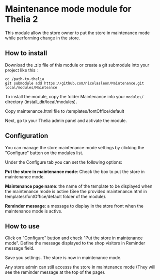 # Maintenance mode module for Thelia 2

This module allow the store owner to put the store in maintenance mode while performing change in the store.

## How to install

Download the .zip file of this module or create a git submodule into your project like this :

```
cd /path-to-thelia
git submodule add https://github.com/nicolasleon/Maintenance.git local/modules/Mainteance
```

To install the module, copy the folder Maintenance into your ```modules/``` directory (install_dir/local/modules).

Copy maintenance.html file to /templates/fontOffice/default

Next, go to your Thelia admin panel and activate the module.


## Configuration

You can manage the store maintenance mode settings by clicking the "Configure" button on the modules list.

Under the Configure tab you can set the following options:

**Put the store in maintenance mode**: Check the box to put the store in maintenance mode.

**Maintenance page name**: the name of the template to be displayed when the maintenance mode is active (See the provided maintenance.html in templates/fontOffice/default folder of the module).

**Reminder message**: a message to display in the store front when the maintenance mode is active.


## How to use

Click on "Configure" button and check "Put the store in maintenance mode".
Define the message displayed to the shop visitors in Reminder message field.

Save you settings. The store is now in maintenance mode.

Any store admin can still accesss the store in maintenance mode (They will see the reminder message at the top of the page).